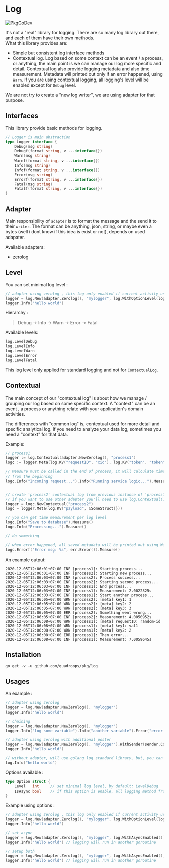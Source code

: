 # Log

[![PkgGoDev](https://pkg.go.dev/badge/github.com/quadroops/pkg/log)](https://pkg.go.dev/github.com/quadroops/pkg/log)

It's not a "real" library for logging.  There are so many log library out there, and each of them have their own methods.  
What this library provides are:

- Simple but consistent log interface methods
- Contextual log.  Log based on some context can be an event / a process, or anything, the main point is we can manage our log
more specific and detail.  Contextual log also provide logging metadata and also time measurement.  Metadata will printed out only
if an error happened, using `Warn`.  If you are using contextual logging, all logging's level will be enabled except for `Debug` level.  

We are not try to create a "new log writer", we are using adapter for that purpose.

## Interfaces

This library provide basic methods for logging. 

```go
// Logger is main abstraction
type Logger interface {
    Debug(msg string)
    Debugf(format string, v ...interface{})
    Warn(msg string)
    Warnf(format string, v ...interface{})
    Info(msg string)
    Infof(format string, v ...interface{})
    Error(msg string)
    Errorf(format string, v ...interface{})
    Fatal(msg string)
    Fatalf(format string, v ...interface{})
}
```

## Adapter

Main responsibility of `adapter` is to format the message and the send it to their `writer`.  The format can be anything, json, string, or maybe even a bytes (well i dont know if this idea is exist or not), depends on used adapater.  

Available adapters:

- [zerolog](https://github.com/rs/zerolog)

## Level

You can set minimal log level : 

```go
// adapter using zerolog , this log only enabled if current activity using Info
logger = log.New(adapter.Zerolog(), "mylogger", log.WithOptionLevel(log.LevelInfo))
logger.Info("hello world")
```

Hierarchy :

> Debug -> Info -> Warn -> Error -> Fatal 

Available levels:

```go
log.LevelDebug
log.LevelInfo
log.LevelWarn
log.LevelError
log.LevelFatal
```

This log level only applied for standard logging and not for `ContextualLog`.

## Contextual

The main concept of our "contextual log" is about how we manage / grouping our log based on some specific context.  A "context" can be an event , a process or anything
relate with your application's domain activities.

The differences with "common log" is, contextual used for more detail and specific analytical log.  If you need to analyze your data log, sometimes you need a "context" for that data.

Example:

```go
// process1
logger := log.Contextual(adapter.NewZerolog(), "process1")
logc := logger.Meta(log.KV("requestID", "xid"), log.KV("token", "token"))

// Measure must be called in the end of process, it will calculate time current process
// from the beginning
logc.Info("Incoming request...").Info("Running service logic...").Measure()


// create 'process2' contextual log from previous instance of 'process1' using same adapter
// if you want to use other adapter you'll need to use log.Contextual(...)
logger = logc.NewContextual("process2")
logc = logger.Meta(log.KV("payload", &SomeStruct{}))

// you can get time measurement per log level
logc.Info("Save to database").Measure()
logc.Info("Processing...").Measure()

// do something

// when error happened, all saved metadata will be printed out using Warn
logc.Errorf("Error msg: %s", err.Error()).Measure()
```

An example output:

```
2020-12-05T12:06:01+07:00 INF [process1]: Starting process...
2020-12-05T12:06:01+07:00 INF [process2]: Starting new process...
2020-12-05T12:06:03+07:00 INF [process2]: Process success...
2020-12-05T12:06:03+07:00 INF [process2]: Starting second process...
2020-12-05T12:06:03+07:00 INF [process1]: End porcess...
2020-12-05T12:06:03+07:00 INF [process1]: Measurement: 2.0022325s
2020-12-05T12:06:03+07:00 INF [process1]: Start another process...
2020-12-05T12:06:05+07:00 WRN [process2]: [meta] key1: 1
2020-12-05T12:06:05+07:00 WRN [process2]: [meta] key2: 2
2020-12-05T12:06:05+07:00 WRN [process2]: [meta] key3: 3
2020-12-05T12:06:05+07:00 ERR [process2]: Something went wrong...
2020-12-05T12:06:05+07:00 INF [process2]: Measurement: 4.0050952s
2020-12-05T12:06:08+07:00 WRN [process1]: [meta] requestID: random-id
2020-12-05T12:06:08+07:00 WRN [process1]: [meta] key1: val1
2020-12-05T12:06:08+07:00 WRN [process1]: [meta] key2: 2
2020-12-05T12:06:08+07:00 ERR [process1]: Then error...
2020-12-05T12:06:08+07:00 INF [process1]: Measurement: 7.0059645s
```

## Installation

```
go get -v -u github.com/quadroops/pkg/log
```

## Usages

An example :

```go
// adapter using zerolog 
logger = log.New(adapter.NewZerolog(), "mylogger")
logger.Info("hello world")

// chaining
logger = log.New(adapter.NewZerolog(), "mylogger")
logger.Info("log some variable").Info("another variable").Error("error here")

// adapter using zerolog with additional poster
logger = log.New(adapter.NewZerolog(), "mylogger").WithSender(sender.Console())
logger.Info("hello world")

// without adapter, will use golang log standard library, but, you can't use `Sender`
log.Info("hello world")
```

Options available :

```go
type Option struct {
    Level   int     // set minimal log level, by default: LevelDebug
    IsAsync bool    // if this option is enable, all logging method from an adapter will run in another goroutines, by default: false
}
```

Example using options :

```go
// adapter using zerolog , this log only enabled if current activity using Info
logger = log.New(adapter.Zerolog(), "mylogger", log.WithOptionLevel(log.LevelInfo))
logger.Info("hello world")

// set async
logger = log.New(adapter.Zerolog(), "mylogger", log.WithAsyncEnabled())
logger.Info("hello world") // logging will run in another goroutine 

// setup both
logger = log.New(adapter.Zerolog(), "mylogger", log.WithAsyncEnabled(), log.WithOptionLevel(log.LevelInfo))
logger.Info("hello world") // logging will run in another goroutine 
```
